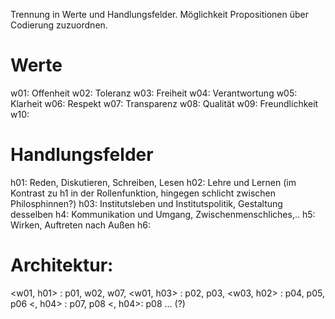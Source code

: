 

Trennung in Werte und Handlungsfelder.
Möglichkeit Propositionen über Codierung zuzuordnen.


# Werte

w01: Offenheit
w02: Toleranz
w03: Freiheit
w04: Verantwortung
w05: Klarheit
w06: Respekt
w07: Transparenz
w08: Qualität
w09: Freundlichkeit
w10:


# Handlungsfelder

h01: Reden, Diskutieren, Schreiben, Lesen
h02: Lehre und Lernen  (im Kontrast zu h1 in der Rollenfunktion,  hingegen schlicht zwischen Philosphinnen?)
h03: Institutsleben und Institutspolitik, Gestaltung desselben
h4: Kommunikation und Umgang, Zwischenmenschliches,..
h5: Wirken, Auftreten nach Außen
h6:


# Architektur:

<w01, h01> : p01, w02, w07,
<w01, h03> : p02, p03,
<w03, h02> : p04, p05, p06
<, h04> : p07, p08
<, h04>: p08
... (?)
